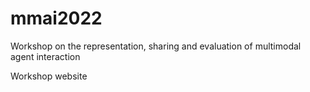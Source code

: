 # mmai2022
Workshop on the representation, sharing and evaluation of multimodal agent interaction

Workshop website
